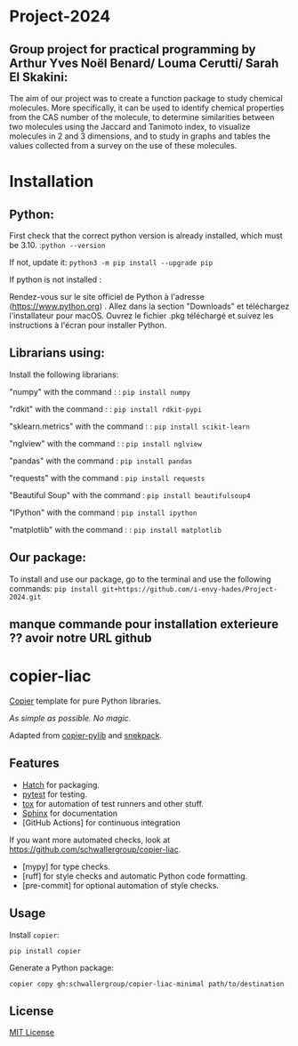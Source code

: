 # Project-2024
## Group project for practical programming by Arthur Yves Noël Benard/ Louma Cerutti/ Sarah El Skakini:

The aim of our project was to create a function package to study chemical molecules.
More specifically, it can be used to identify chemical properties from the CAS number of the molecule, to determine similarities between two molecules using the Jaccard and Tanimoto index, to visualize molecules in 2 and 3 dimensions, and to study in graphs and tables the values collected from a survey on the use of these molecules. 


# Installation 

## Python:
First check that the correct python version is already installed, which must be 3.10. :`python --version`

If not, update it: `python3 -m pip install --upgrade pip`

If python is not installed :

Rendez-vous sur le site officiel de Python à l'adresse (https://www.python.org) .
Allez dans la section "Downloads" et téléchargez l'installateur pour macOS.
Ouvrez le fichier .pkg téléchargé et suivez les instructions à l'écran pour installer Python.

## Librarians using:
Install the following librarians:

"numpy" with the command : :  `pip install numpy`

"rdkit" with the command : :  `pip install rdkit-pypi`

"sklearn.metrics" with the command : : `pip install scikit-learn`

"nglview" with the command : : `pip install nglview`

"pandas" with the command :  `pip install pandas`

"requests" with the command : `pip install requests`

"Beautiful Soup" with the command : `pip install beautifulsoup4`

"IPython" with the command : `pip install ipython`

"matplotlib" with the command : : `pip install matplotlib `

## Our package:

To install and use our package, go to the terminal and use the following commands:
`pip install git+https://github.com/i-envy-hades/Project-2024.git`
## manque commande pour installation exterieure ?? avoir notre URL github 

# copier-liac

[Copier](https://github.com/copier-org/copier) template for pure Python libraries.

_As simple as possible. No magic._

Adapted from [copier-pylib](https://github.com/astrojuanlu/copier-pylib) and [snekpack](https://github.com/cthoyt/cookiecutter-snekpack).

## Features

- [Hatch] for packaging.
- [pytest] for testing.
- [tox] for automation of test runners and other stuff.
- [Sphinx] for documentation
- [GitHub Actions] for continuous integration

If you want more automated checks, look at https://github.com/schwallergroup/copier-liac.
- [mypy] for type checks.
- [ruff] for style checks and automatic Python code formatting.
- [pre-commit] for optional automation of style checks.

## Usage

Install `copier`:

```
pip install copier
```

Generate a Python package:

```
copier copy gh:schwallergroup/copier-liac-minimal path/to/destination
```

## License

[MIT License](LICENSE)

[copier]: https://github.com/copier-org/copier/
[Hatch]: https://hatch.pypa.io/
[pytest]: https://docs.pytest.org/
[Sphinx]: http://www.sphinx-doc.org/
[tox]: https://tox.readthedocs.io/
